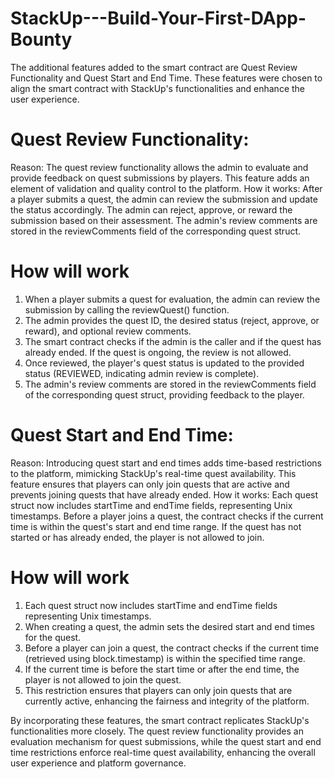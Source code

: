 # StackUp---Build-Your-First-DApp-Bounty

The additional features added to the smart contract are Quest Review Functionality and Quest Start and End Time. These features were chosen to align the smart contract with StackUp's functionalities and enhance the user experience.

# Quest Review Functionality:

Reason: The quest review functionality allows the admin to evaluate and provide feedback on quest submissions by players. This feature adds an element of validation and quality control to the platform.
How it works: After a player submits a quest, the admin can review the submission and update the status accordingly. The admin can reject, approve, or reward the submission based on their assessment. The admin's review comments are stored in the reviewComments field of the corresponding quest struct.

# How will work

1. When a player submits a quest for evaluation, the admin can review the submission by calling the reviewQuest() function.
2. The admin provides the quest ID, the desired status (reject, approve, or reward), and optional review comments.
3. The smart contract checks if the admin is the caller and if the quest has already ended. If the quest is ongoing, the review is not allowed.
4. Once reviewed, the player's quest status is updated to the provided status (REVIEWED, indicating admin review is complete).
5. The admin's review comments are stored in the reviewComments field of the corresponding quest struct, providing feedback to the player.

# Quest Start and End Time:

Reason: Introducing quest start and end times adds time-based restrictions to the platform, mimicking StackUp's real-time quest availability. This feature ensures that players can only join quests that are active and prevents joining quests that have already ended.
How it works: Each quest struct now includes startTime and endTime fields, representing Unix timestamps. Before a player joins a quest, the contract checks if the current time is within the quest's start and end time range. If the quest has not started or has already ended, the player is not allowed to join.

# How will work

1. Each quest struct now includes startTime and endTime fields representing Unix timestamps.
2. When creating a quest, the admin sets the desired start and end times for the quest.
3. Before a player can join a quest, the contract checks if the current time (retrieved using block.timestamp) is within the specified time range.
4. If the current time is before the start time or after the end time, the player is not allowed to join the quest.
5. This restriction ensures that players can only join quests that are currently active, enhancing the fairness and integrity of the platform.

By incorporating these features, the smart contract replicates StackUp's functionalities more closely. The quest review functionality provides an evaluation mechanism for quest submissions, while the quest start and end time restrictions enforce real-time quest availability, enhancing the overall user experience and platform governance.
